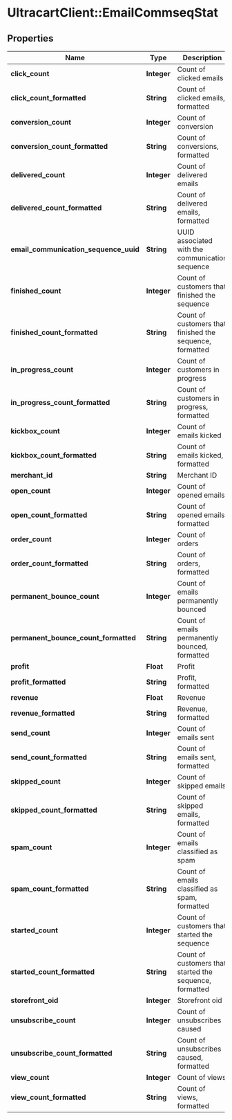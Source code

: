 # UltracartClient::EmailCommseqStat

## Properties
Name | Type | Description | Notes
------------ | ------------- | ------------- | -------------
**click_count** | **Integer** | Count of clicked emails | [optional] 
**click_count_formatted** | **String** | Count of clicked emails, formatted | [optional] 
**conversion_count** | **Integer** | Count of conversion | [optional] 
**conversion_count_formatted** | **String** | Count of conversions, formatted | [optional] 
**delivered_count** | **Integer** | Count of delivered emails | [optional] 
**delivered_count_formatted** | **String** | Count of delivered emails, formatted | [optional] 
**email_communication_sequence_uuid** | **String** | UUID associated with the communication sequence | [optional] 
**finished_count** | **Integer** | Count of customers that finished the sequence | [optional] 
**finished_count_formatted** | **String** | Count of customers that finished the sequence, formatted | [optional] 
**in_progress_count** | **Integer** | Count of customers in progress | [optional] 
**in_progress_count_formatted** | **String** | Count of customers in progress, formatted | [optional] 
**kickbox_count** | **Integer** | Count of emails kicked | [optional] 
**kickbox_count_formatted** | **String** | Count of emails kicked, formatted | [optional] 
**merchant_id** | **String** | Merchant ID | [optional] 
**open_count** | **Integer** | Count of opened emails | [optional] 
**open_count_formatted** | **String** | Count of opened emails, formatted | [optional] 
**order_count** | **Integer** | Count of orders | [optional] 
**order_count_formatted** | **String** | Count of orders, formatted | [optional] 
**permanent_bounce_count** | **Integer** | Count of emails permanently bounced | [optional] 
**permanent_bounce_count_formatted** | **String** | Count of emails permanently bounced, formatted | [optional] 
**profit** | **Float** | Profit | [optional] 
**profit_formatted** | **String** | Profit, formatted | [optional] 
**revenue** | **Float** | Revenue | [optional] 
**revenue_formatted** | **String** | Revenue, formatted | [optional] 
**send_count** | **Integer** | Count of emails sent | [optional] 
**send_count_formatted** | **String** | Count of emails sent, formatted | [optional] 
**skipped_count** | **Integer** | Count of skipped emails | [optional] 
**skipped_count_formatted** | **String** | Count of skipped emails, formatted | [optional] 
**spam_count** | **Integer** | Count of emails classified as spam | [optional] 
**spam_count_formatted** | **String** | Count of emails classified as spam, formatted | [optional] 
**started_count** | **Integer** | Count of customers that started the sequence | [optional] 
**started_count_formatted** | **String** | Count of customers that started the sequence, formatted | [optional] 
**storefront_oid** | **Integer** | Storefront oid | [optional] 
**unsubscribe_count** | **Integer** | Count of unsubscribes caused | [optional] 
**unsubscribe_count_formatted** | **String** | Count of unsubscribes caused, formatted | [optional] 
**view_count** | **Integer** | Count of views | [optional] 
**view_count_formatted** | **String** | Count of views, formatted | [optional] 


